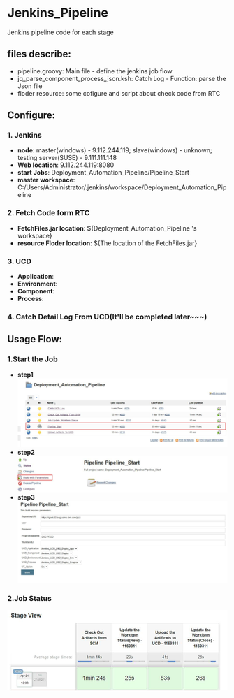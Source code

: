 # Jenkins_Pipeline

Jenkins pipeline code for each stage
## files describe:
* pipeline.groovy: Main file - define the jenkins job flow
* jq_parse_component_process_json.ksh: Catch Log - Function: parse the Json file 
* floder resource: some cofigure and script about check code from RTC 


## **Configure:**
### 1. Jenkins
* **node**: master(windows) - 9.112.244.119; slave(windows) -  unknown; testing server(SUSE) - 9.111.111.148
* **Web location**: 9.112.244.119:8080
* **start Jobs**: Deployment_Automation_Pipeline/Pipeline_Start
* **master workspace**: C:/Users/Administrator/.jenkins/workspace/Deployment_Automation_Pipeline
### 2. Fetch Code form RTC
* **FetchFiles.jar location**: ${Deployment_Automation_Pipeline 's workspace} 
* **resource Floder location**: ${The location of the FetchFiles.jar} 
### 3. UCD
* **Application**:
* **Environment**:
* **Component**:
* **Process**:

### 4. Catch Detail Log From UCD(It'll be completed later~~~)

## **Usage Flow:**
### 1.Start the Job
* **step1**
![](./IMG/start_job.jpg)
* **step2**
![](./IMG/build_start.jpg)
* **step3**
![](./IMG/provide_args.jpg)

### 2.Job Status
![](./IMG/job_statue.jpg)
